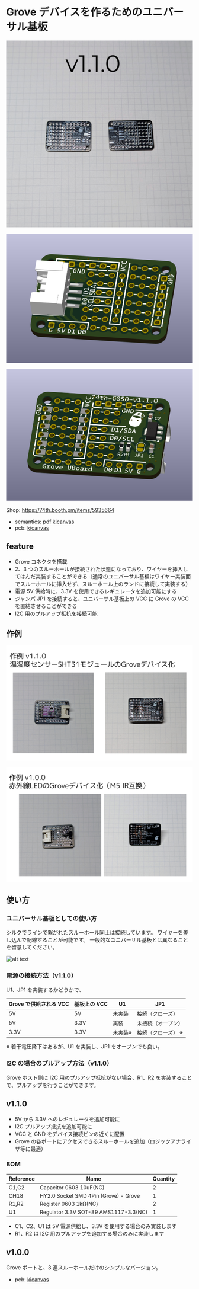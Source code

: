 # Grove デバイスを作るためのユニバーサル基板

![alt text](phpto-1.jpg)

![alt text](3d_render-1.png)

![alt text](3d_render-2.png)

Shop: https://74th.booth.pm/items/5935664

- semantics: [pdf](./grove_universal_board-semantics-v1.1.0.pdf) [kicanvas](https://kicanvas.org/?github=https%3A%2F%2Fgithub.com%2F74th%2F74th-open-source-hardware-projects%2Fblob%2Fgrove_universal_board%2Fv1.1.0%2Fgrove_universal_board%2Fgrove_universal_board.kicad_sch)
- pcb: [kicanvas](https://kicanvas.org/?github=https%3A%2F%2Fgithub.com%2F74th%2F74th-open-source-hardware-projects%2Fblob%2Fgrove_universal_board%2Fv1.1.0%2Fgrove_universal_board%2Fgrove_universal_board.kicad_pcb)

## feature

- Grove コネクタを搭載
- 2、3 つのスルーホールが接続された状態になっており、ワイヤーを挿入してはんだ実装することができる（通常のユニバーサル基板はワイヤー実装面でスルーホールに挿入せず、スルーホール上のランドに接続して実装する）
- 電源 5V 供給時に、3.3V を使用できるレギュレータを追加可能にする
- ジャンパ JP1 を接続すると、ユニバーサル基板上の VCC に Grove の VCC を直結させることができる
- I2C 用のプルアップ抵抗を接続可能

## 作例

![](sample-1.png)

![](sample-2.png)

## 使い方

### ユニバーサル基板としての使い方

シルクでラインで繋がれたスルーホール同士は接続しています。
ワイヤーを差し込んで配線することが可能です。
一般的なユニバーサル基板とは異なることを留意してください。

![alt text](pcb_image1.png)

### 電源の接続方法（v1.1.0）

U1、JP1 を実装するかどうかで、

| Grove で供給される VCC | 基板上の VCC | U1      | JP1                |
| ---------------------- | ------------ | ------- | ------------------ |
| 5V                     | 5V           | 未実装  | 接続（クローズ）   |
| 5V                     | 3.3V         | 実装    | 未接続（オープン） |
| 3.3V                   | 3.3V         | 未実装※ | 接続（クローズ） ※ |

※ 若干電圧降下はあるが、U1 を実装し、JP1 をオープンでも良い。

### I2C の場合のプルアップ方法（v1.1.0）

Grove ホスト側に I2C 用のプルアップ抵抗がない場合、R1、R2 を実装することで、プルアップを行うことができます。

## v1.1.0

- 5V から 3.3V へのレギュレータを追加可能に
- I2C プルアップ抵抗を追加可能に
- VCC と GND をデバイス接続ピンの近くに配置
- Grove の各ポートにアクセスできるスルーホールを追加（ロジックアナライザ等に最適）

### BOM

| Reference | Name                                  | Quantity |
| --------- | ------------------------------------- | -------- |
| C1,C2     | Capacitor 0603 10uF(NC)               | 2        |
| CH18      | HY2.0 Socket SMD 4Pin (Grove) - Grove | 1        |
| R1,R2     | Register 0603 1kΩ(NC)                 | 2        |
| U1        | Regulator 3.3V SOT-89 AMS1117-3.3(NC) | 1        |

- C1、C2、U1 は 5V 電源供給し、3.3V を使用する場合のみ実装します
- R1、R2 は I2C 用のプルアップを追加する場合のみに実装します

## v1.0.0

Grove ポートと、3 連スルーホールだけのシンプルなバージョン。

- pcb: [kicanvas](https://kicanvas.org/?github=https%3A%2F%2Fgithub.com%2F74th%2F74th-open-source-hardware-projects%2Fblob%2Fgrove_universal_board%2Fv1.0.0%2Fgrove_universal_board%2Fgrove_universal_board.kicad_pcb)
